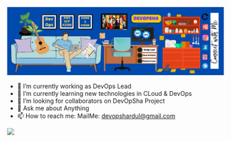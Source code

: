 
<img src="bg.jpg">

- 🔭 I’m currently working as DevOps Lead
- 🌱 I’m currently learning new technologies in CLoud & DevOps
- 👯 I’m looking for collaborators on DevOpSha Project
- 💬 Ask me about Anything
- 📫 How to reach me: MailMe: devopshardul@gmail.com

<img align="left" src="https://github-readme-streak-stats.herokuapp.com/?user=ShardulTiurwadkar&theme=dark"/>



